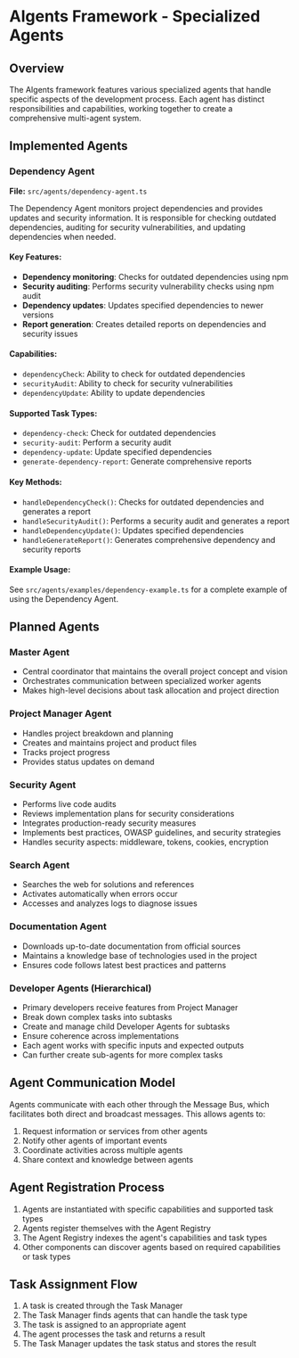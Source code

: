 # AIgents Framework - Specialized Agents

## Overview

The AIgents framework features various specialized agents that handle specific aspects of the development process. Each agent has distinct responsibilities and capabilities, working together to create a comprehensive multi-agent system.

## Implemented Agents

### Dependency Agent

**File:** `src/agents/dependency-agent.ts`

The Dependency Agent monitors project dependencies and provides updates and security information. It is responsible for checking outdated dependencies, auditing for security vulnerabilities, and updating dependencies when needed.

#### Key Features:

- **Dependency monitoring**: Checks for outdated dependencies using npm
- **Security auditing**: Performs security vulnerability checks using npm audit
- **Dependency updates**: Updates specified dependencies to newer versions
- **Report generation**: Creates detailed reports on dependencies and security issues

#### Capabilities:

- `dependencyCheck`: Ability to check for outdated dependencies
- `securityAudit`: Ability to check for security vulnerabilities
- `dependencyUpdate`: Ability to update dependencies

#### Supported Task Types:

- `dependency-check`: Check for outdated dependencies
- `security-audit`: Perform a security audit
- `dependency-update`: Update specified dependencies
- `generate-dependency-report`: Generate comprehensive reports

#### Key Methods:

- `handleDependencyCheck()`: Checks for outdated dependencies and generates a report
- `handleSecurityAudit()`: Performs a security audit and generates a report
- `handleDependencyUpdate()`: Updates specified dependencies
- `handleGenerateReport()`: Generates comprehensive dependency and security reports

#### Example Usage:

See `src/agents/examples/dependency-example.ts` for a complete example of using the Dependency Agent.

## Planned Agents

### Master Agent

- Central coordinator that maintains the overall project concept and vision
- Orchestrates communication between specialized worker agents
- Makes high-level decisions about task allocation and project direction

### Project Manager Agent

- Handles project breakdown and planning
- Creates and maintains project and product files
- Tracks project progress
- Provides status updates on demand

### Security Agent

- Performs live code audits
- Reviews implementation plans for security considerations
- Integrates production-ready security measures
- Implements best practices, OWASP guidelines, and security strategies
- Handles security aspects: middleware, tokens, cookies, encryption

### Search Agent

- Searches the web for solutions and references
- Activates automatically when errors occur
- Accesses and analyzes logs to diagnose issues

### Documentation Agent

- Downloads up-to-date documentation from official sources
- Maintains a knowledge base of technologies used in the project
- Ensures code follows latest best practices and patterns

### Developer Agents (Hierarchical)

- Primary developers receive features from Project Manager
- Break down complex tasks into subtasks
- Create and manage child Developer Agents for subtasks
- Ensure coherence across implementations
- Each agent works with specific inputs and expected outputs
- Can further create sub-agents for more complex tasks

## Agent Communication Model

Agents communicate with each other through the Message Bus, which facilitates both direct and broadcast messages. This allows agents to:

1. Request information or services from other agents
2. Notify other agents of important events
3. Coordinate activities across multiple agents
4. Share context and knowledge between agents

## Agent Registration Process

1. Agents are instantiated with specific capabilities and supported task types
2. Agents register themselves with the Agent Registry
3. The Agent Registry indexes the agent's capabilities and task types
4. Other components can discover agents based on required capabilities or task types

## Task Assignment Flow

1. A task is created through the Task Manager
2. The Task Manager finds agents that can handle the task type
3. The task is assigned to an appropriate agent
4. The agent processes the task and returns a result
5. The Task Manager updates the task status and stores the result

